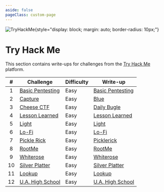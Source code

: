 ```yaml
---
aside: false
pageClass: custom-page
---
```


![TryHackMe](/ctf/tryhackme/banner.png){style="display: block; margin: auto; border-radius: 10px;"}

# Try Hack Me

This section contains write-ups for challenges from the [Try Hack Me](https://tryhackme.com/) platform.

| #  | Challenge                                                        | Difficulty | Write-up                               |
|:--:|------------------------------------------------------------------|------------|----------------------------------------|
| 1  | [Basic Pentesting](https://tryhackme.com/room/basicpentestingjt) | Easy       | [Basic Pentesting](./basic-pentesting) |
| 2  | [Capture](https://tryhackme.com/room/capture)                    | Easy       | [Blue](./capture)                      |
| 3  | [Cheese CTF](https://tryhackme.com/room/cheesectfv10)            | Easy       | [Daily Bugle](./cheese-ctf)            |
| 4  | [Lesson Learned](https://tryhackme.com/room/lessonlearned)       | Easy       | [Lesson Learned](./lesson-learned)     |
| 5  | [Light](https://tryhackme.com/room/lightroom)                    | Easy       | [Light](./light)                       |
| 6  | [Lo-Fi](https://tryhackme.com/room/lofi)                         | Easy       | [Lo-Fi](./lo-fi)                       |
| 7  | [Pickle Rick](https://tryhackme.com/room/picklerick)             | Easy       | [Picklerick](./pickle-rick)            |
| 8  | [RootMe](https://tryhackme.com/room/rrootme)                     | Easy       | [RootMe](./rootme)                     |
| 9  | [Whiterose](https://tryhackme.com/room/whiterose)                | Easy       | [Whiterose](./whiterose)               |
| 10 | [Silver Platter](https://tryhackme.com/room/silverplatter)       | Easy       | [Silver Platter](./silver-platter)     |
| 11 | [Lookup](https://tryhackme.com/room/lookup)                      | Easy       | [Lookup](./lookup)                     |
| 12 | [U.A. High School](https://tryhackme.com/room/yueiua)            | Easy       | [U.A. High School](./high-school)      |